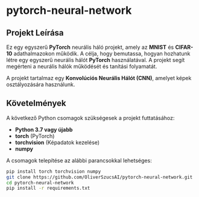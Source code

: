 # pytorch-neural-network

## Projekt Leírása

Ez egy egyszerű **PyTorch** neurális háló projekt, amely az **MNIST** és **CIFAR-10** adathalmazokon működik. A célja, hogy bemutassa, hogyan hozhatunk létre egy egyszerű neurális hálót **PyTorch** használatával. A projekt segít megérteni a neurális hálók működését és tanítási folyamatát.

A projekt tartalmaz egy **Konvolúciós Neurális Hálót (CNN)**, amelyet képek osztályozására használunk.

## Követelmények

A következő Python csomagok szükségesek a projekt futtatásához:
- **Python 3.7 vagy újabb**
- **torch** (PyTorch)
- **torchvision** (Képadatok kezelése)
- **numpy**

A csomagok telepítése az alábbi parancsokkal lehetséges:

```bash
pip install torch torchvision numpy
git clone https://github.com/OliverSzucsAI/pytorch-neural-network.git
cd pytorch-neural-network
pip install -r requirements.txt
